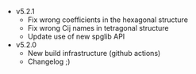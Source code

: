 * v5.2.1
    - Fix wrong coefficients in the hexagonal structure
    - Fix wrong Cij names in tetragonal structure
    - Update use of new spglib API
* v5.2.0
    - New build infrastructure (github actions)
    - Changelog ;)
